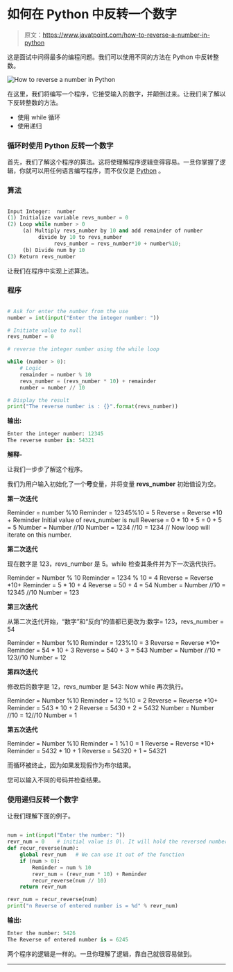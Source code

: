 # 如何在 Python 中反转一个数字

> 原文：<https://www.javatpoint.com/how-to-reverse-a-number-in-python>

这是面试中问得最多的编程问题。我们可以使用不同的方法在 Python 中反转整数。

![How to reverse a number in Python](img/a9e0351c2d6539b336a0de21971e4799.png)

在这里，我们将编写一个程序，它接受输入的数字，并颠倒过来。让我们来了解以下反转整数的方法。

*   使用 while 循环
*   使用递归

### 循环时使用 Python 反转一个数字

首先，我们了解这个程序的算法。这将使理解程序逻辑变得容易。一旦你掌握了逻辑，你就可以用任何语言编写程序，而不仅仅是 [Python](https://www.javatpoint.com/python-tutorial) 。

### 算法

```py

Input Integer:  number
(1) Initialize variable revs_number = 0
(2) Loop while number > 0
     (a) Multiply revs_number by 10 and add remainder of number 
          divide by 10 to revs_number
               revs_number = revs_number*10 + number%10;
     (b) Divide num by 10
(3) Return revs_number

```

让我们在程序中实现上述算法。

### 程序

```py

# Ask for enter the number from the use
number = int(input("Enter the integer number: "))

# Initiate value to null
revs_number = 0

# reverse the integer number using the while loop

while (number > 0):
    # Logic
    remainder = number % 10
    revs_number = (revs_number * 10) + remainder
    number = number // 10

# Display the result
print("The reverse number is : {}".format(revs_number))

```

**输出:**

```py
Enter the integer number: 12345
The reverse number is: 54321

```

**解释-**

让我们一步步了解这个程序。

我们为用户输入初始化了一个**号**变量，并将变量 **revs_number** 初始值设为空。

**第一次迭代**

Reminder = number %10
Reminder = 12345%10 = 5
Reverse = Reverse *10 + Reminder Initial value of revs_number is null
Reverse = 0 * 10 + 5 = 0 + 5 = 5
Number = Number //10
Number = 1234 //10 = 1234 // Now loop will iterate on this number.

**第二次迭代**

现在数字是 123，revs_number 是 5。while 检查其条件并为下一次迭代执行。

Reminder = Number % 10
Reminder = 1234 % 10 = 4
Reverse = Reverse *10+ Reminder = 5 * 10 + 4
Reverse = 50 + 4 = 54
Number = Number //10 = 12345 //10
Number = 123

**第三次迭代**

从第二次迭代开始，“数字”和“反向”的值都已更改为:数字= 123，revs_number = 54

Reminder = Number %10
Reminder = 123%10 = 3
Reverse = Reverse *10+ Reminder = 54 * 10 + 3
Reverse = 540 + 3 = 543
Number = Number //10 = 123//10
Number = 12

**第四次迭代**

修改后的数字是 12，revs_number 是 543: Now while 再次执行。

Reminder = Number %10
Reminder = 12 %10 = 2
Reverse = Reverse *10+ Reminder = 543 * 10 + 2
Reverse = 5430 + 2 = 5432
Number = Number //10 = 12//10
Number = 1

**第五次迭代**

Reminder = Number %10
Reminder = 1 %1 0 = 1
Reverse = Reverse *10+ Reminder = 5432 * 10 + 1
Reverse = 54320 + 1 = 54321

而循环被终止，因为如果发现假作为布尔结果。

您可以输入不同的号码并检查结果。

### 使用递归反转一个数字

让我们理解下面的例子。

```py

num = int(input("Enter the number: "))
revr_num = 0    # initial value is 0\. It will hold the reversed number
def recur_reverse(num):
    global revr_num   # We can use it out of the function
    if (num > 0):
        Reminder = num % 10
        revr_num = (revr_num * 10) + Reminder
        recur_reverse(num // 10)
    return revr_num

revr_num = recur_reverse(num)
print("n Reverse of entered number is = %d" % revr_num)

```

**输出:**

```py
Enter the number: 5426
The Reverse of entered number is = 6245

```

两个程序的逻辑是一样的。一旦你理解了逻辑，靠自己就很容易做到。

* * *